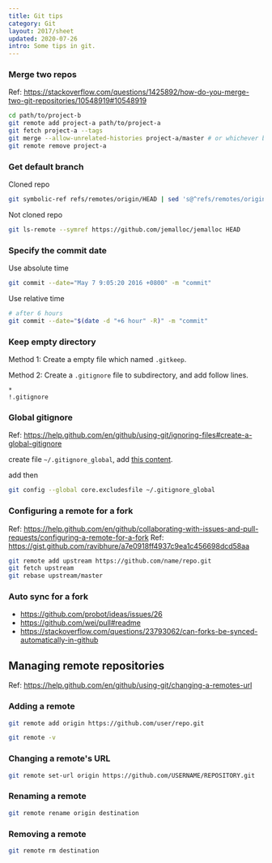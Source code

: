 ```yaml
---
title: Git tips
category: Git
layout: 2017/sheet
updated: 2020-07-26
intro: Some tips in git.
---
```


### Merge two repos

Ref: <https://stackoverflow.com/questions/1425892/how-do-you-merge-two-git-repositories/10548919#10548919>

```bash
cd path/to/project-b
git remote add project-a path/to/project-a
git fetch project-a --tags
git merge --allow-unrelated-histories project-a/master # or whichever branch you want to merge
git remote remove project-a
```

### Get default branch

Cloned repo

```bash
git symbolic-ref refs/remotes/origin/HEAD | sed 's@^refs/remotes/origin/@@'
```

Not cloned repo

```bash
git ls-remote --symref https://github.com/jemalloc/jemalloc HEAD
```

### Specify the commit date

Use absolute time

```bash
git commit --date="May 7 9:05:20 2016 +0800" -m "commit"
```

Use relative time

```bash
# after 6 hours
git commit --date="$(date -d "+6 hour" -R)" -m "commit"
```

### Keep empty directory

Method 1: Create a empty file which named `.gitkeep`.

Method 2: Create a `.gitignore` file to subdirectory, and add follow lines.

```gitignore
*
!.gitignore
```

### Global gitignore

Ref: https://help.github.com/en/github/using-git/ignoring-files#create-a-global-gitignore

create file `~/.gitignore_global`, add [this content](https://gist.github.com/octocat/9257657).

add then

```bash
git config --global core.excludesfile ~/.gitignore_global
```

### Configuring a remote for a fork

Ref: <https://help.github.com/en/github/collaborating-with-issues-and-pull-requests/configuring-a-remote-for-a-fork>
Ref: <https://gist.github.com/ravibhure/a7e0918ff4937c9ea1c456698dcd58aa>

```bash
git remote add upstream https://github.com/name/repo.git
git fetch upstream
git rebase upstream/master
```

### Auto sync for a fork

- <https://github.com/probot/ideas/issues/26>
- <https://github.com/wei/pull#readme>
- <https://stackoverflow.com/questions/23793062/can-forks-be-synced-automatically-in-github>

## Managing remote repositories

Ref: <https://help.github.com/en/github/using-git/changing-a-remotes-url>

### Adding a remote

```bash
git remote add origin https://github.com/user/repo.git

git remote -v
```

### Changing a remote's URL

```bash
git remote set-url origin https://github.com/USERNAME/REPOSITORY.git
```

### Renaming a remote

```bash
git remote rename origin destination
```

### Removing a remote

```bash
git remote rm destination
```
